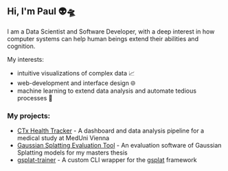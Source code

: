 ## Hi, I'm Paul 👽🛸

I am a Data Scientist and Software Developer,
with a deep interest in how computer systems can help human beings extend their abilities and cognition.

My interests:
* intuitive visualizations of complex data 📈
* web-development and interface design 🌐
* machine learning to extend data analysis and automate tedious processes 🤖

### My projects:
* [CTx Health Tracker](https://github.com/PaulErpen/ctx-fitness-analysis-showcase) - A dashboard and data analysis pipeline for a medical study at MedUni Vienna
* [Gaussian Splatting Evaluation Tool](https://github.com/PaulErpen/eval-viewer) - An evaluation software of Gaussian Splatting models for my masters thesis
* [gsplat-trainer](https://github.com/PaulErpen/gsplat-trainer) - A custom CLI wrapper for the [gsplat](https://github.com/nerfstudio-project/gsplat) framework
